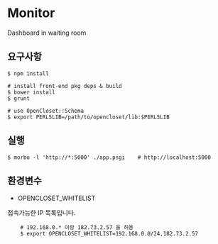 # Monitor #

Dashboard in waiting room

## 요구사항 ##

    $ npm install

    # install front-end pkg deps & build
    $ bower install
    $ grunt
    
    # use OpenCloset::Schema
    $ export PERL5LIB=/path/to/opencloset/lib:$PERL5LIB

## 실행 ##

    $ morbo -l 'http://*:5000' ./app.psgi    # http://localhost:5000

## 환경변수 ##

- OPENCLOSET_WHITELIST

접속가능한 IP 목록입니다.

        # 192.168.0.* 이랑 182.73.2.57 을 허용
        $ export OPENCLOSET_WHITELIST=192.168.0.0/24,182.73.2.57
